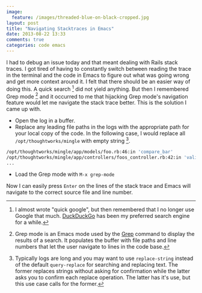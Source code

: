 ```yaml
---
image:
  feature: /images/threaded-blue-on-black-cropped.jpg
layout: post
title: "Navigating Stacktraces in Emacs"
date: 2013-08-22 13:33
comments: true
categories: code emacs
---
```

I had to debug an issue today and that meant dealing with Rails stack traces. I got tired of having to constantly switch between reading the trace in the terminal and the code in Emacs to figure out what was going wrong and get more context around it. I felt that there should be an easier way of doing this. A quick search [^1] did not yield anything. But then I remembered Grep mode [^2] and it occurred to me that hijacking Grep mode's navigation feature would let me navigate the stack trace better. This is the solution I came up with.

<!--more-->

* Open the log in a buffer.
* Replace any leading file paths in the logs with the appropriate path for your local copy of the code. In the following case, I would replace all `/opt/thoughtworks/mingle` with empty string [^3].
```bash
/opt/thoughtworks/mingle/app/models/foo.rb:46:in 'compare_bar'
/opt/thoughtworks/mingle/app/controllers/foos_controller.rb:42:in 'validate_bar'
...
```
* Load the Grep mode with `M-x grep-mode`

Now I can easily press `Enter` on the lines of the stack trace and Emacs will navigate to the correct source file and line number.


[^1]: I almost wrote "quick google", but then remembered that I no longer use Google that much. [DuckDuckGo](http://duckduckgo.com) has been my preferred search engine for a while.
[^2]: Grep mode is an Emacs mode used by the [Grep](http://www.emacswiki.org/emacs/GrepMode) command to display the results of a search. It populates the buffer with file paths and line numbers that let the user navigate to lines in the code base.
[^3]: Typically logs are long and you may want to use `replace-string` instead of the default `query-replace` for searching and replacing text. The former replaces strings without asking for confirmation while the latter asks you to confirm each replace operation. The latter has it's use, but this use case calls for the former.